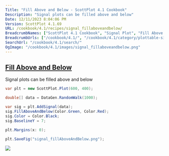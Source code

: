```yaml
---
Title: "Fill Above and Below - ScottPlot 4.1 Cookbook"
Description: "Signal plots can be filled above and below"
Date: 12/11/2023 8:04:06 PM
Version: ScottPlot 4.1.69
URL: /cookbook/4.1/recipes/signal_fillaboveandbelow/
BreadcrumbNames: ["ScottPlot 4.1 Cookbook", "Signal Plot", "Fill Above and Below"]
BreadcrumbUrls: ["/cookbook/4.1/", "/cookbook/4.1/category/plottable-signal-plot", "/cookbook/4.1/recipes/signal_fillaboveandbelow/"]
SearchUrl: "/cookbook/4.1/search/"
OgImage: "/cookbook/4.1/images/signal_fillaboveandbelow.png"
---
```


<h2><a href='/cookbook/4.1/recipes/signal_fillaboveandbelow/'>Fill Above and Below</a></h2>

Signal plots can be filled above and below

```cs
var plt = new ScottPlot.Plot(600, 400);

double[] data = DataGen.RandomWalk(1000);

var sig = plt.AddSignal(data);
sig.FillAboveAndBelow(Color.Green, Color.Red);
sig.Color = Color.Black;
sig.BaselineY = 7;

plt.Margins(x: 0);

plt.SaveFig("signal_fillAboveAndBelow.png");
```

<img src='../../images/signal_fillaboveandbelow.png' class='d-block mx-auto my-5' />


